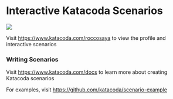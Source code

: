 # Interactive Katacoda Scenarios

[![](http://shields.katacoda.com/katacoda/roccosaya/count.svg)](https://www.katacoda.com/roccosaya "Get your profile on Katacoda.com")

Visit https://www.katacoda.com/roccosaya to view the profile and interactive scenarios

### Writing Scenarios
Visit https://www.katacoda.com/docs to learn more about creating Katacoda scenarios

For examples, visit https://github.com/katacoda/scenario-example
